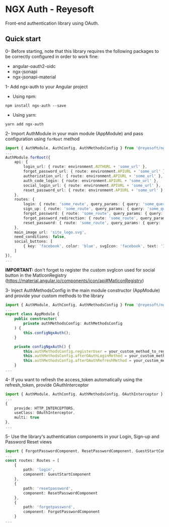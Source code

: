 # NGX Auth - Reyesoft

Front-end authentication library using OAuth.

## Quick start

0- Before starting, note that this library requires the following packages to be correctly configured in order to work fine:

*   angular-oauth2-oidc
*   ngx-jsonapi
*   ngx-jsonapi-material

1- Add ngx-auth to your Angular project

*   Using npm:

`npm install ngx-auth --save`

*   Using yarn:

`yarn add ngx-auth`

2- Import AuthModule in your main module (AppModule) and pass configuration using `forRoot` method

```typescript
import { AuthModule, AuthConfig, AuthMethodsConfig } from '@reyesoft/ngx-auth';
...
AuthModule.forRoot({
    api: {
        login_url: { route: environment.AUTHURL + 'some_url' },
        forgot_password_url: { route: environment.APIURL + 'some_url' },
        authorization_url: { route: environment.APIURL + 'some_url' },
        auth_code_login: { route: environment.APIURL + 'some_url' },
        social_login_url: { route: environment.APIURL + 'some_url' },
        reset_password_url: { route: environment.APIURL + 'some_url' }
    },
    routes: {
        login: { route: 'some_route', query_params: { query: 'some_query_parameter' }},
        sign_up: { route: 'some_route', query_params: { query: 'some_query_parameter' }},
        forgot_password: { route: 'some_route', query_params: { query: 'some_query_parameter' }},
        forgot_password_redirection: { route: 'some_route', query_params: { query: 'some_query_parameter' }},
        reset_password: { route: 'some_route', query_params: { query: 'some_query_parameter' }}
    },
    main_image_url: 'site_logo.svg',
    need_conditions: false,
    social_buttons: [
        { key: 'facebook', color: 'blue', svgIcon: 'facebook', text: 'Iniciar con Facebook' }
    ]
}),
...
```

**IMPORTANT:** don't forget to register the custom svgIcon used for social button in the MatIconRegistry (https://material.angular.io/components/icon/api#MatIconRegistry)

3- Inject AuthMethodsConfig in the main module constructor (AppModule) and provide your custom methods to the library

```typescript
import { AuthModule, AuthConfig, AuthMethodsConfig } from '@reyesoft/ngx-auth';
...
export class AppModule {
    public constructor(
        private authMethodsConfig: AuthMethodsConfig
    ) {
        this.configNgxAuth();
    }

    private configNgxAuth() {
        this.authMethodsConfig.registerUser = your_custom_method_to_register_a_new_user;
        this.authMethodsConfig.afterOAuthLoginMethod = your_custom_method_to_login_after_fetching_token;
        this.authMethodsConfig.afterOAuthRefreshMethod = your_custom_method_to_run_after_refreshing_token;
    }
...
```

4- If you want to refresh the access_token automatically using the refresh_token, provide OAuthInterceptor

```typescript
import { AuthModule, AuthConfig, AuthMethodsConfig, OAuthInterceptor } from '@reyesoft/ngx-auth';
...
{
    provide: HTTP_INTERCEPTORS,
    useClass: OAuthInterceptor,
    multi: true
},
...
```

5- Use the library's authentication components in your Login, Sign-up and Password Reset views

```typescript
import { ForgotPasswordComponent, ResetPasswordComponent, GuestStartComponent } from '@reyesoft/ngx-auth';
...
const routes: Routes = [
    {
        path: 'login',
        component: GuestStartComponent
    },
    {
        path: 'resetpassword',
        component: ResetPasswordComponent
    },
    {
        path: 'forgotpassword',
        component: ForgotPasswordComponent
    }
...
```
